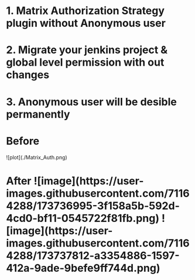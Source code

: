 <h1>1. Matrix Authorization Strategy plugin without Anonymous user</h1>
<h1>2. Migrate your jenkins project & global level permission with out changes</h1>
<h1>3. Anonymous user will be desible permanently</h1>
<h1> Before </h1>
![plot](./Matrix_Auth.png)

<h1> After
 ![image](https://user-images.githubusercontent.com/71164288/173736995-3f158a5b-592d-4cd0-bf11-0545722f81fb.png)
 ![image](https://user-images.githubusercontent.com/71164288/173737812-a3354886-1597-412a-9ade-9befe9ff744d.png)

 
</h1>


